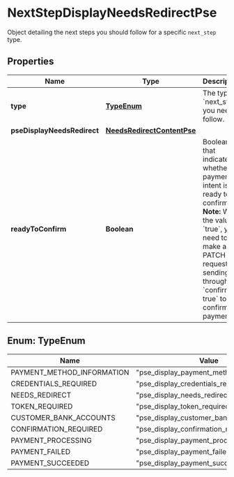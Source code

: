 

# NextStepDisplayNeedsRedirectPse

Object detailing the next steps you should follow for a specific `next_step` type.

## Properties

| Name | Type | Description | Notes |
|------------ | ------------- | ------------- | -------------|
|**type** | [**TypeEnum**](#TypeEnum) | The type of &#x60;next_step&#x60; you need to follow.  |  [optional] |
|**pseDisplayNeedsRedirect** | [**NeedsRedirectContentPse**](NeedsRedirectContentPse.md) |  |  [optional] |
|**readyToConfirm** | **Boolean** | Boolean that indicates whether the payment intent is ready to be confirmed.     **Note:** When the value is &#x60;true&#x60;, you&#39;ll need to make a PATCH request sending through &#x60;confirm: true&#x60; to confirm the payment. |  [optional] |



## Enum: TypeEnum

| Name | Value |
|---- | -----|
| PAYMENT_METHOD_INFORMATION | &quot;pse_display_payment_method_information&quot; |
| CREDENTIALS_REQUIRED | &quot;pse_display_credentials_required&quot; |
| NEEDS_REDIRECT | &quot;pse_display_needs_redirect&quot; |
| TOKEN_REQUIRED | &quot;pse_display_token_required&quot; |
| CUSTOMER_BANK_ACCOUNTS | &quot;pse_display_customer_bank_accounts&quot; |
| CONFIRMATION_REQUIRED | &quot;pse_display_confirmation_required&quot; |
| PAYMENT_PROCESSING | &quot;pse_display_payment_processing&quot; |
| PAYMENT_FAILED | &quot;pse_display_payment_failed&quot; |
| PAYMENT_SUCCEEDED | &quot;pse_display_payment_succeeded&quot; |



